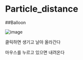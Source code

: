# Particle_distance

##Balloon

![image](https://github.com/0seconds-ago/Particle_distance/assets/123317581/b0a733d1-b16f-4677-b4ed-19909645d20e)

클릭하면 생기고 날아 올라간다

마우스를 누르고 있으면 내려온다

